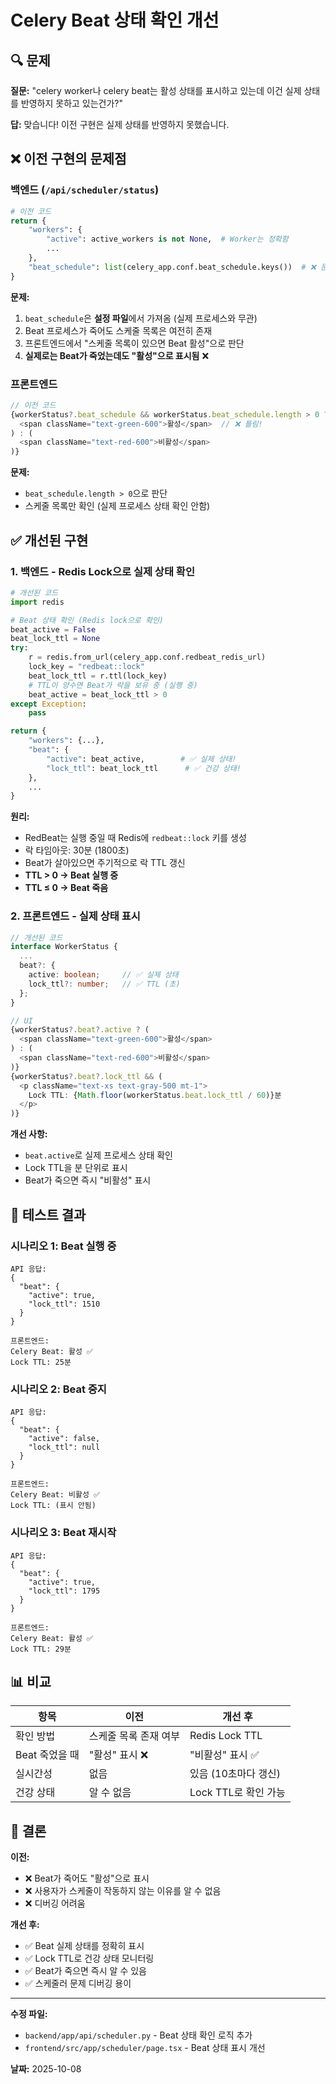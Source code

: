 # Celery Beat 상태 확인 개선

## 🔍 문제

**질문:** "celery worker나 celery beat는 활성 상태를 표시하고 있는데 이건 실제 상태를 반영하지 못하고 있는건가?"

**답:** 맞습니다! 이전 구현은 실제 상태를 반영하지 못했습니다.

## ❌ 이전 구현의 문제점

### 백엔드 (`/api/scheduler/status`)

```python
# 이전 코드
return {
    "workers": {
        "active": active_workers is not None,  # Worker는 정확함
        ...
    },
    "beat_schedule": list(celery_app.conf.beat_schedule.keys())  # ❌ 문제!
}
```

**문제:**
1. `beat_schedule`은 **설정 파일**에서 가져옴 (실제 프로세스와 무관)
2. Beat 프로세스가 죽어도 스케줄 목록은 여전히 존재
3. 프론트엔드에서 "스케줄 목록이 있으면 Beat 활성"으로 판단
4. **실제로는 Beat가 죽었는데도 "활성"으로 표시됨** ❌

### 프론트엔드

```typescript
// 이전 코드
{workerStatus?.beat_schedule && workerStatus.beat_schedule.length > 0 ? (
  <span className="text-green-600">활성</span>  // ❌ 틀림!
) : (
  <span className="text-red-600">비활성</span>
)}
```

**문제:**
- `beat_schedule.length > 0`으로 판단
- 스케줄 목록만 확인 (실제 프로세스 상태 확인 안함)

## ✅ 개선된 구현

### 1. 백엔드 - Redis Lock으로 실제 상태 확인

```python
# 개선된 코드
import redis

# Beat 상태 확인 (Redis lock으로 확인)
beat_active = False
beat_lock_ttl = None
try:
    r = redis.from_url(celery_app.conf.redbeat_redis_url)
    lock_key = "redbeat::lock"
    beat_lock_ttl = r.ttl(lock_key)
    # TTL이 양수면 Beat가 락을 보유 중 (실행 중)
    beat_active = beat_lock_ttl > 0
except Exception:
    pass

return {
    "workers": {...},
    "beat": {
        "active": beat_active,        # ✅ 실제 상태!
        "lock_ttl": beat_lock_ttl      # ✅ 건강 상태!
    },
    ...
}
```

**원리:**
- RedBeat는 실행 중일 때 Redis에 `redbeat::lock` 키를 생성
- 락 타임아웃: 30분 (1800초)
- Beat가 살아있으면 주기적으로 락 TTL 갱신
- **TTL > 0 → Beat 실행 중**
- **TTL ≤ 0 → Beat 죽음**

### 2. 프론트엔드 - 실제 상태 표시

```typescript
// 개선된 코드
interface WorkerStatus {
  ...
  beat?: {
    active: boolean;     // ✅ 실제 상태
    lock_ttl?: number;   // ✅ TTL (초)
  };
}

// UI
{workerStatus?.beat?.active ? (
  <span className="text-green-600">활성</span>
) : (
  <span className="text-red-600">비활성</span>
)}
{workerStatus?.beat?.lock_ttl && (
  <p className="text-xs text-gray-500 mt-1">
    Lock TTL: {Math.floor(workerStatus.beat.lock_ttl / 60)}분
  </p>
)}
```

**개선 사항:**
- `beat.active`로 실제 프로세스 상태 확인
- Lock TTL을 분 단위로 표시
- Beat가 죽으면 즉시 "비활성" 표시

## 🧪 테스트 결과

### 시나리오 1: Beat 실행 중
```
API 응답:
{
  "beat": {
    "active": true,
    "lock_ttl": 1510
  }
}

프론트엔드:
Celery Beat: 활성 ✅
Lock TTL: 25분
```

### 시나리오 2: Beat 중지
```
API 응답:
{
  "beat": {
    "active": false,
    "lock_ttl": null
  }
}

프론트엔드:
Celery Beat: 비활성 ✅
Lock TTL: (표시 안됨)
```

### 시나리오 3: Beat 재시작
```
API 응답:
{
  "beat": {
    "active": true,
    "lock_ttl": 1795
  }
}

프론트엔드:
Celery Beat: 활성 ✅
Lock TTL: 29분
```

## 📊 비교

| 항목 | 이전 | 개선 후 |
|------|------|---------|
| 확인 방법 | 스케줄 목록 존재 여부 | Redis Lock TTL |
| Beat 죽었을 때 | "활성" 표시 ❌ | "비활성" 표시 ✅ |
| 실시간성 | 없음 | 있음 (10초마다 갱신) |
| 건강 상태 | 알 수 없음 | Lock TTL로 확인 가능 |

## 🎯 결론

**이전:**
- ❌ Beat가 죽어도 "활성"으로 표시
- ❌ 사용자가 스케줄이 작동하지 않는 이유를 알 수 없음
- ❌ 디버깅 어려움

**개선 후:**
- ✅ Beat 실제 상태를 정확히 표시
- ✅ Lock TTL로 건강 상태 모니터링
- ✅ Beat가 죽으면 즉시 알 수 있음
- ✅ 스케줄러 문제 디버깅 용이

---

**수정 파일:**
- `backend/app/api/scheduler.py` - Beat 상태 확인 로직 추가
- `frontend/src/app/scheduler/page.tsx` - Beat 상태 표시 개선

**날짜:** 2025-10-08

